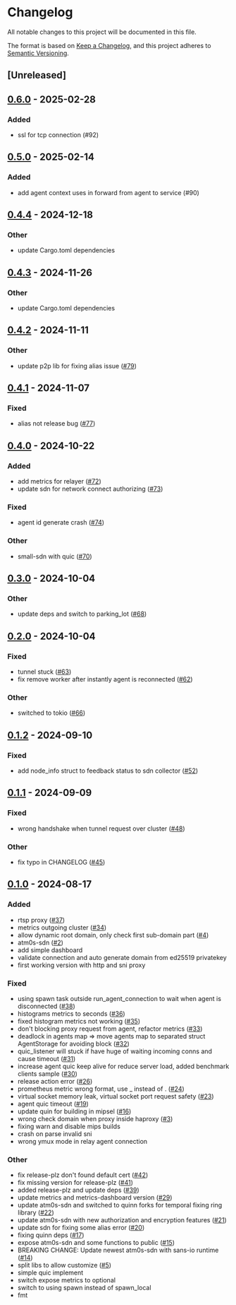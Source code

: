 # Changelog
All notable changes to this project will be documented in this file.

The format is based on [Keep a Changelog](https://keepachangelog.com/en/1.0.0/),
and this project adheres to [Semantic Versioning](https://semver.org/spec/v2.0.0.html).

## [Unreleased]

## [0.6.0](https://github.com/8xFF/atm0s-reverse-proxy/compare/atm0s-reverse-proxy-relayer-v0.5.0...atm0s-reverse-proxy-relayer-v0.6.0) - 2025-02-28

### Added

- ssl for tcp connection (#92)

## [0.5.0](https://github.com/8xFF/atm0s-reverse-proxy/compare/atm0s-reverse-proxy-relayer-v0.4.4...atm0s-reverse-proxy-relayer-v0.5.0) - 2025-02-14

### Added

- add agent context uses in forward from agent to service (#90)

## [0.4.4](https://github.com/8xFF/atm0s-reverse-proxy/compare/atm0s-reverse-proxy-relayer-v0.4.3...atm0s-reverse-proxy-relayer-v0.4.4) - 2024-12-18

### Other

- update Cargo.toml dependencies

## [0.4.3](https://github.com/8xFF/atm0s-reverse-proxy/compare/atm0s-reverse-proxy-relayer-v0.4.2...atm0s-reverse-proxy-relayer-v0.4.3) - 2024-11-26

### Other

- update Cargo.toml dependencies

## [0.4.2](https://github.com/8xFF/atm0s-reverse-proxy/compare/atm0s-reverse-proxy-relayer-v0.4.1...atm0s-reverse-proxy-relayer-v0.4.2) - 2024-11-11

### Other

- update p2p lib for fixing alias issue ([#79](https://github.com/8xFF/atm0s-reverse-proxy/pull/79))

## [0.4.1](https://github.com/8xFF/atm0s-reverse-proxy/compare/atm0s-reverse-proxy-relayer-v0.4.0...atm0s-reverse-proxy-relayer-v0.4.1) - 2024-11-07

### Fixed

- alias not release bug ([#77](https://github.com/8xFF/atm0s-reverse-proxy/pull/77))

## [0.4.0](https://github.com/8xFF/atm0s-reverse-proxy/compare/atm0s-reverse-proxy-relayer-v0.3.0...atm0s-reverse-proxy-relayer-v0.4.0) - 2024-10-22

### Added

- add metrics for relayer ([#72](https://github.com/8xFF/atm0s-reverse-proxy/pull/72))
- update sdn for network connect authorizing ([#73](https://github.com/8xFF/atm0s-reverse-proxy/pull/73))

### Fixed

- agent id generate crash ([#74](https://github.com/8xFF/atm0s-reverse-proxy/pull/74))

### Other

- small-sdn with quic ([#70](https://github.com/8xFF/atm0s-reverse-proxy/pull/70))

## [0.3.0](https://github.com/8xFF/atm0s-reverse-proxy/compare/atm0s-reverse-proxy-relayer-v0.2.0...atm0s-reverse-proxy-relayer-v0.3.0) - 2024-10-04

### Other

- update deps and switch to parking_lot ([#68](https://github.com/8xFF/atm0s-reverse-proxy/pull/68))

## [0.2.0](https://github.com/8xFF/atm0s-reverse-proxy/compare/atm0s-reverse-proxy-relayer-v0.1.2...atm0s-reverse-proxy-relayer-v0.2.0) - 2024-10-04

### Fixed

- tunnel stuck ([#63](https://github.com/8xFF/atm0s-reverse-proxy/pull/63))
- fix remove worker after instantly agent is reconnected ([#62](https://github.com/8xFF/atm0s-reverse-proxy/pull/62))

### Other

- switched to tokio ([#66](https://github.com/8xFF/atm0s-reverse-proxy/pull/66))

## [0.1.2](https://github.com/8xFF/atm0s-reverse-proxy/compare/atm0s-reverse-proxy-relayer-v0.1.1...atm0s-reverse-proxy-relayer-v0.1.2) - 2024-09-10

### Fixed

- add node_info struct to feedback status to sdn collector ([#52](https://github.com/8xFF/atm0s-reverse-proxy/pull/52))

## [0.1.1](https://github.com/8xFF/atm0s-reverse-proxy/compare/atm0s-reverse-proxy-relayer-v0.1.0...atm0s-reverse-proxy-relayer-v0.1.1) - 2024-09-09

### Fixed

- wrong handshake when tunnel request over cluster ([#48](https://github.com/8xFF/atm0s-reverse-proxy/pull/48))

### Other

- fix typo in CHANGELOG ([#45](https://github.com/8xFF/atm0s-reverse-proxy/pull/45))

## [0.1.0](https://github.com/8xFF/atm0s-reverse-proxy/releases/tag/atm0s-reverse-proxy-relayer-v0.1.0) - 2024-08-17

### Added
- rtsp proxy ([#37](https://github.com/8xFF/atm0s-reverse-proxy/pull/37))
- metrics outgoing cluster ([#34](https://github.com/8xFF/atm0s-reverse-proxy/pull/34))
- allow dynamic root domain, only check first sub-domain part ([#4](https://github.com/8xFF/atm0s-reverse-proxy/pull/4))
- atm0s-sdn ([#2](https://github.com/8xFF/atm0s-reverse-proxy/pull/2))
- add simple dashboard
- validate connection and auto generate domain from ed25519 privatekey
- first working version with http and sni proxy

### Fixed
- using spawn task outside run_agent_connection to wait when agent is disconnected ([#38](https://github.com/8xFF/atm0s-reverse-proxy/pull/38))
- histograms metrics to seconds ([#36](https://github.com/8xFF/atm0s-reverse-proxy/pull/36))
- fixed histogram metrics not working ([#35](https://github.com/8xFF/atm0s-reverse-proxy/pull/35))
- don't blocking proxy request from agent, refactor metrics ([#33](https://github.com/8xFF/atm0s-reverse-proxy/pull/33))
- deadlock in agents map => move agents map to separated struct AgentStorage for avoiding block ([#32](https://github.com/8xFF/atm0s-reverse-proxy/pull/32))
- quic_listener will stuck if have huge of waiting incoming conns and cause timeout ([#31](https://github.com/8xFF/atm0s-reverse-proxy/pull/31))
- increase agent quic keep alive for reduce server load, added benchmark clients sample ([#30](https://github.com/8xFF/atm0s-reverse-proxy/pull/30))
- release action error ([#26](https://github.com/8xFF/atm0s-reverse-proxy/pull/26))
- prometheus metric wrong format, use \_ instead of \. ([#24](https://github.com/8xFF/atm0s-reverse-proxy/pull/24))
- virtual socket memory leak, virtual socket port request safety ([#23](https://github.com/8xFF/atm0s-reverse-proxy/pull/23))
- agent quic timeout ([#19](https://github.com/8xFF/atm0s-reverse-proxy/pull/19))
- update quin for building in mipsel ([#16](https://github.com/8xFF/atm0s-reverse-proxy/pull/16))
- wrong check domain when proxy inside haproxy ([#3](https://github.com/8xFF/atm0s-reverse-proxy/pull/3))
- fixing warn and disable mips builds
- crash on parse invalid sni
- wrong ymux mode in relay agent connection

### Other
- fix release-plz don't found default cert ([#42](https://github.com/8xFF/atm0s-reverse-proxy/pull/42))
- fix missing version for release-plz ([#41](https://github.com/8xFF/atm0s-reverse-proxy/pull/41))
- added release-plz and update deps ([#39](https://github.com/8xFF/atm0s-reverse-proxy/pull/39))
- update metrics and metrics-dashboard version ([#29](https://github.com/8xFF/atm0s-reverse-proxy/pull/29))
- update atm0s-sdn and switched to quinn forks for temporal fixing ring library ([#22](https://github.com/8xFF/atm0s-reverse-proxy/pull/22))
- update atm0s-sdn with new authorization and encryption features ([#21](https://github.com/8xFF/atm0s-reverse-proxy/pull/21))
- update sdn for fixing some alias error ([#20](https://github.com/8xFF/atm0s-reverse-proxy/pull/20))
- fixing quinn deps ([#17](https://github.com/8xFF/atm0s-reverse-proxy/pull/17))
- expose atm0s-sdn and some functions to public ([#15](https://github.com/8xFF/atm0s-reverse-proxy/pull/15))
- BREAKING CHANGE: Update newest atm0s-sdn with sans-io runtime ([#14](https://github.com/8xFF/atm0s-reverse-proxy/pull/14))
- split libs to allow customize ([#5](https://github.com/8xFF/atm0s-reverse-proxy/pull/5))
- simple quic implement
- switch expose metrics to optional
- switch to using spawn instead of spawn_local
- fmt
